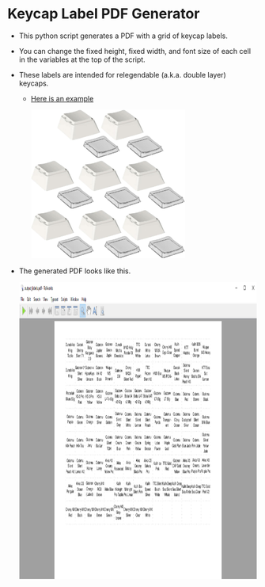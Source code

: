 # Keycap Label PDF Generator

* This python script generates a PDF with a grid of keycap labels. 
* You can change the fixed height, fixed width, and font size of each cell in the variables at the top of the script.

* These labels are intended for relegendable (a.k.a. double layer) keycaps. 

    * [Here is an example](https://a.co/d/9BHkL2X)

        <img src="images/double_layer_keycaps.jpg" alt="double layer keycaps" height="300">

* The generated PDF looks like this.

    <img src="images/sample_output.png" alt="sample output" height="600">
